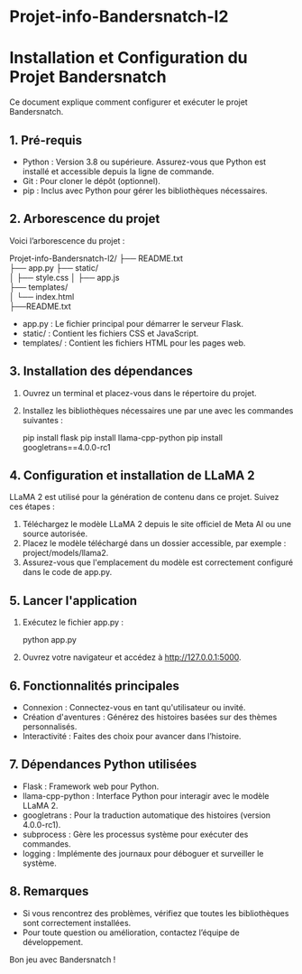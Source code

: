# Projet-info-Bandersnatch-l2
# Installation et Configuration du Projet Bandersnatch

Ce document explique comment configurer et exécuter le projet Bandersnatch.

## 1. Pré-requis

- Python : Version 3.8 ou supérieure. Assurez-vous que Python est installé et accessible depuis la ligne de commande.
- Git : Pour cloner le dépôt (optionnel).
- pip : Inclus avec Python pour gérer les bibliothèques nécessaires.

## 2. Arborescence du projet

Voici l’arborescence du projet :

Projet-info-Bandersnatch-l2/                                                                        ├── README.txt    
├── app.py 
├── static/  
│   ├── style.css
│   ├── app.js  
├── templates/  
│   └── index.html  
├──README.txt

- app.py : Le fichier principal pour démarrer le serveur Flask.
- static/ : Contient les fichiers CSS et JavaScript.
- templates/ : Contient les fichiers HTML pour les pages web.

## 3. Installation des dépendances

1. Ouvrez un terminal et placez-vous dans le répertoire du projet.
2. Installez les bibliothèques nécessaires une par une avec les commandes suivantes :

   pip install flask
   pip install llama-cpp-python
   pip install googletrans==4.0.0-rc1
   

## 4. Configuration et installation de LLaMA 2

LLaMA 2 est utilisé pour la génération de contenu dans ce projet. Suivez ces étapes :

1. Téléchargez le modèle LLaMA 2 depuis le site officiel de Meta AI ou une source autorisée.
2. Placez le modèle téléchargé dans un dossier accessible, par exemple : project/models/llama2.
3. Assurez-vous que l'emplacement du modèle est correctement configuré dans le code de app.py.

## 5. Lancer l'application

1. Exécutez le fichier app.py :
   
   python app.py
   
2. Ouvrez votre navigateur et accédez à http://127.0.0.1:5000.

## 6. Fonctionnalités principales

- Connexion : Connectez-vous en tant qu'utilisateur ou invité.
- Création d'aventures : Générez des histoires basées sur des thèmes personnalisés.
- Interactivité : Faites des choix pour avancer dans l’histoire.

## 7. Dépendances Python utilisées

- Flask : Framework web pour Python.
- llama-cpp-python : Interface Python pour interagir avec le modèle LLaMA 2.
- googletrans : Pour la traduction automatique des histoires (version 4.0.0-rc1).
- subprocess : Gère les processus système pour exécuter des commandes.
- logging : Implémente des journaux pour déboguer et surveiller le système.

## 8. Remarques

- Si vous rencontrez des problèmes, vérifiez que toutes les bibliothèques sont correctement installées.
- Pour toute question ou amélioration, contactez l’équipe de développement.

Bon jeu avec Bandersnatch !

